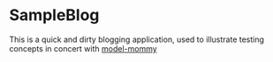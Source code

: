 # SampleBlog #

This is a quick and dirty blogging application, used to illustrate testing concepts
in concert with [model-mommy](https://github.com/vandersonmota/model_mommy)
